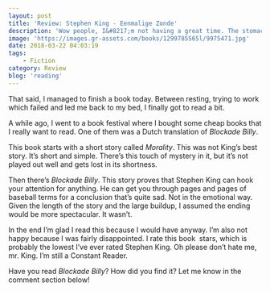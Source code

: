 ```yaml
---
layout: post
title: 'Review: Stephen King - Eenmalige Zonde'
description: 'Wow people, I&#8217;m not having a great time. The stomach flu and I have acquainted. We do not get along very well.'
image: 'https://images.gr-assets.com/books/1299785565l/9975471.jpg'
date: 2018-03-22 04:03:19
tags:
    - Fiction
category: Review
blog: 'reading'
---
```

That said, I managed to finish a book today. Between resting, trying to work which failed and led me back to my bed, I finally got to read a bit.

A while ago, I went to a book festival where I bought some cheap books that I really want to read. One of them was a Dutch translation of <em>Blockade Billy</em>.

This book starts with a short story called <em>Morality</em>. This was not King&#8217;s best story. It&#8217;s short and simple. There&#8217;s this touch of mystery in it, but it&#8217;s not played out well and gets lost in its shortness.

Then there&#8217;s <em>Blockade Billy</em>. This story proves that Stephen King can hook your attention for anything. He can get you through pages and pages of baseball terms for a conclusion that&#8217;s quite sad. Not in the emotional way. Given the length of the story and the large buildup, I assumed the ending would be more spectacular. It wasn&#8217;t.

In the end I&#8217;m glad I read this because I would have anyway. I&#8217;m also not happy because I was fairly disappointed. I rate this book  stars, which is probably the lowest I&#8217;ve ever rated Stephen King. Oh please don&#8217;t hate me, mr. King. I&#8217;m still a Constant Reader.

Have you read <em>Blockade Billy</em>? How did you find it? Let me know in the comment section below!
